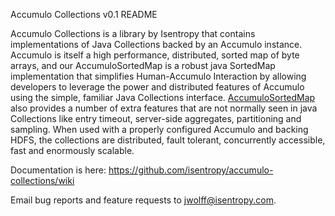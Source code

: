 
Accumulo Collections v0.1 README

Accumulo Collections is a library by Isentropy that contains implementations of Java Collections backed by an Accumulo instance. Accumulo is itself a high performance, distributed, sorted map of byte arrays, and our AccumuloSortedMap is a robust java SortedMap implementation that simplifies Human-Accumulo Interaction by allowing developers to leverage the power and distributed features of Accumulo using the simple, familiar Java Collections interface. [AccumuloSortedMap](https://github.com/isentropy/accumulo-collections/blob/master/src/main/java/com/isentropy/accumulo/collections/AccumuloSortedMap.java) also provides a number of extra features that are not normally seen in java Collections like entry timeout, server-side aggregates, partitioning and sampling. When used with a properly configured Accumulo and backing HDFS, the collections are distributed, fault tolerant, concurrently accessible, fast and enormously scalable.

Documentation is here: https://github.com/isentropy/accumulo-collections/wiki

Email bug reports and feature requests to jwolff@isentropy.com.

